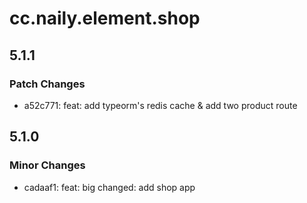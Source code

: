 # cc.naily.element.shop

## 5.1.1

### Patch Changes

- a52c771: feat: add typeorm's redis cache & add two product route

## 5.1.0

### Minor Changes

- cadaaf1: feat: big changed: add shop app
